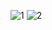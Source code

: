 ![1](https://github.com/user-attachments/assets/97588939-787f-4020-b431-0eb48a0a8860)
![2](https://github.com/user-attachments/assets/1aba3556-4c2f-4a32-b237-ed321bb6c483)

